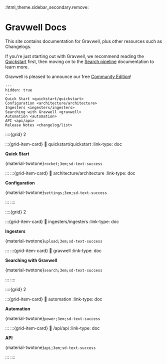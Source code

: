 :html_theme.sidebar_secondary.remove:

# Gravwell Docs

This site contains documentation for Gravwell, plus other resources such as Changelogs.

If you're just starting out with Gravwell, we recommend reading the [Quickstart](quickstart/quickstart.md) first, then moving on to the [Search pipeline](search/search.md) documentation to learn more.

Gravwell is pleased to announce our free [Community Edition](https://www.gravwell.io/download)!

```{toctree}
---
hidden: true
---
Quick Start <quickstart/quickstart>
Configuration <architecture/architecture>
Ingesters <ingesters/ingesters>
Searching with Gravwell <gravwell>
Automation <automation>
API <api/api>
Release Notes <changelog/list>
```

::::{grid} 2

:::{grid-item-card}
:link: quickstart/quickstart
:link-type: doc

**Quick Start**

{material-twotone}`rocket;3em;sd-text-success`

:::
:::{grid-item-card}
:link: architecture/architecture
:link-type: doc

**Configuration**

{material-twotone}`settings;3em;sd-text-success`

:::
::::

::::{grid} 2

:::{grid-item-card}
:link: ingesters/ingesters
:link-type: doc

**Ingesters**

{material-twotone}`upload;3em;sd-text-success`

:::
:::{grid-item-card}
:link: gravwell
:link-type: doc

**Searching with Gravwell**

{material-twotone}`search;3em;sd-text-success`

:::
::::

::::{grid} 2

:::{grid-item-card}
:link: automation
:link-type: doc

**Automation**

{material-twotone}`power;3em;sd-text-success`

:::
:::{grid-item-card}
:link: /api/api
:link-type: doc

**API**

{material-twotone}`api;3em;sd-text-success`

:::
::::
